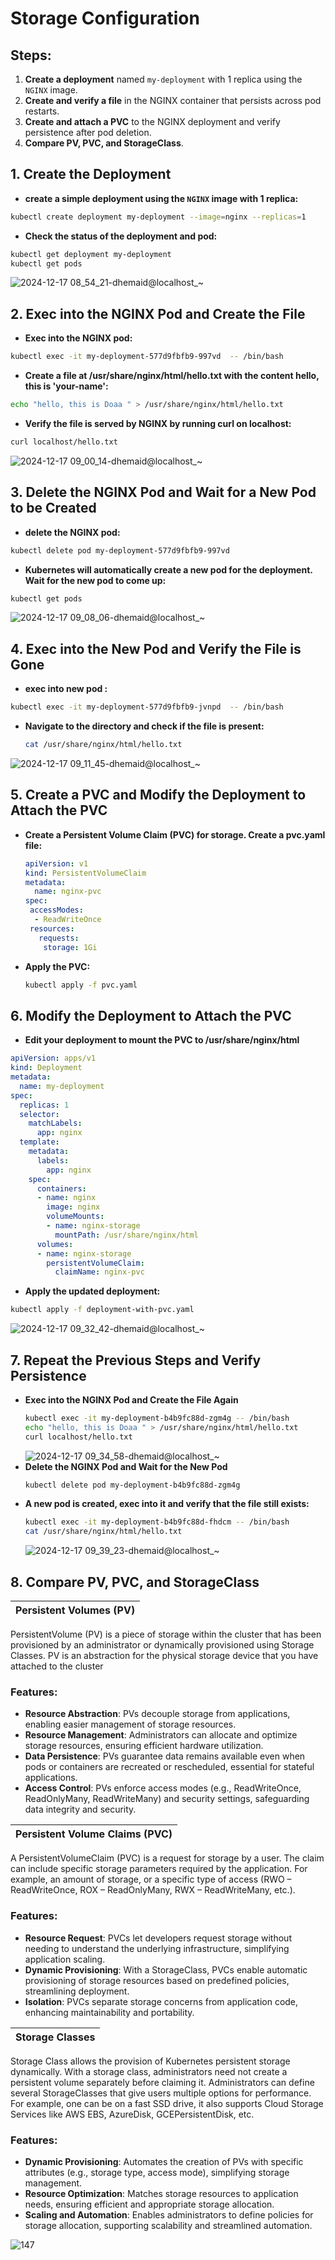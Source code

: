 # Storage Configuration
## Steps:

1. **Create a deployment** named `my-deployment` with 1 replica using the `NGINX` image.
2. **Create and verify a file** in the NGINX container that persists across pod restarts.
3. **Create and attach a PVC** to the NGINX deployment and verify persistence after pod deletion.
4. **Compare PV, PVC, and StorageClass**.

  ## 1. Create the Deployment

  - **create a simple deployment using the `NGINX` image with 1 replica:**

   ```bash
   kubectl create deployment my-deployment --image=nginx --replicas=1
   ```
- **Check the status of the deployment and pod:**

 ```bash
kubectl get deployment my-deployment
kubectl get pods
 ```

![2024-12-17 08_54_21-dhemaid@localhost_~](https://github.com/user-attachments/assets/a751cda3-84f3-4745-b155-d28d95d31d5a)

## 2. Exec into the NGINX Pod and Create the File
- **Exec into the NGINX pod:**
 ```bash
kubectl exec -it my-deployment-577d9fbfb9-997vd  -- /bin/bash
 ```
- **Create a file at /usr/share/nginx/html/hello.txt with the content hello, this is 'your-name':**
```bash
echo "hello, this is Doaa " > /usr/share/nginx/html/hello.txt
 ```
- **Verify the file is served by NGINX by running curl on localhost:**
 ```bash
curl localhost/hello.txt
 ```

![2024-12-17 09_00_14-dhemaid@localhost_~](https://github.com/user-attachments/assets/4bb901be-db9d-4291-9ef4-e2da500e1c2b)

## 3. Delete the NGINX Pod and Wait for a New Pod to be Created
- **delete the NGINX pod:**
 ```bash
kubectl delete pod my-deployment-577d9fbfb9-997vd
 ```
- **Kubernetes will automatically create a new pod for the deployment. Wait for the new pod to come up:**
```bash
kubectl get pods
 ```
![2024-12-17 09_08_06-dhemaid@localhost_~](https://github.com/user-attachments/assets/f8071950-551f-4e05-87a3-6d9576ad884e)

## 4. Exec into the New Pod and Verify the File is Gone
- **exec into new pod :**
 ```bash
kubectl exec -it my-deployment-577d9fbfb9-jvnpd  -- /bin/bash
 ```
- **Navigate to the directory and check if the file is present:**
   ```bash
   cat /usr/share/nginx/html/hello.txt
   ```
![2024-12-17 09_11_45-dhemaid@localhost_~](https://github.com/user-attachments/assets/0865c05c-fc7e-4d52-ab38-ead0a449d5c2)

## 5. Create a PVC and Modify the Deployment to Attach the PVC

- **Create a Persistent Volume Claim (PVC) for storage. Create a pvc.yaml file:**

   ```yaml
   apiVersion: v1
   kind: PersistentVolumeClaim
   metadata:
     name: nginx-pvc
   spec:
    accessModes:
     - ReadWriteOnce
    resources:
      requests:
       storage: 1Gi
    ```
- **Apply the PVC:**
   ```bash
   kubectl apply -f pvc.yaml
   ```
## 6. Modify the Deployment to Attach the PVC
- **Edit your deployment to mount the PVC to /usr/share/nginx/html**
```yaml
apiVersion: apps/v1
kind: Deployment
metadata:
  name: my-deployment
spec:
  replicas: 1
  selector:
    matchLabels:
      app: nginx
  template:
    metadata:
      labels:
        app: nginx
    spec:
      containers:
      - name: nginx
        image: nginx
        volumeMounts:
        - name: nginx-storage
          mountPath: /usr/share/nginx/html
      volumes:
      - name: nginx-storage
        persistentVolumeClaim:
          claimName: nginx-pvc
```
- **Apply the updated deployment:**

``` bash
kubectl apply -f deployment-with-pvc.yaml
```

![2024-12-17 09_32_42-dhemaid@localhost_~](https://github.com/user-attachments/assets/9cdb9acd-1bc3-4775-9ebf-e2a54a048392)


## 7. Repeat the Previous Steps and Verify Persistence

 - **Exec into the NGINX Pod and Create the File Again**
    ```bash
    kubectl exec -it my-deployment-b4b9fc88d-zgm4g -- /bin/bash
    echo "hello, this is Doaa " > /usr/share/nginx/html/hello.txt
    curl localhost/hello.txt
    ```
    ![2024-12-17 09_34_58-dhemaid@localhost_~](https://github.com/user-attachments/assets/18105220-620f-4608-bade-f1262d5b2417)
- **Delete the NGINX Pod and Wait for the New Pod**
   ```bash
   kubectl delete pod my-deployment-b4b9fc88d-zgm4g
   ```
- **A new pod is created, exec into it and verify that the file still exists:**
   ```bash
   kubectl exec -it my-deployment-b4b9fc88d-fhdcm -- /bin/bash
   cat /usr/share/nginx/html/hello.txt
   ```
   ![2024-12-17 09_39_23-dhemaid@localhost_~](https://github.com/user-attachments/assets/ff9f8e55-29b7-472a-81fc-4af62bff8010)
  
## 8. Compare PV, PVC, and StorageClass

| **Persistent Volumes (PV)** |
|-------------------------------|
PersistentVolume (PV) is a piece of storage within the cluster that has been provisioned by an administrator or dynamically provisioned using Storage Classes. PV is an abstraction for the physical storage device that you have attached to the cluster
### Features:

- **Resource Abstraction**: PVs decouple storage from applications, enabling easier management of storage resources.
- **Resource Management**: Administrators can allocate and optimize storage resources, ensuring efficient hardware utilization.
- **Data Persistence**: PVs guarantee data remains available even when pods or containers are recreated or rescheduled, essential for stateful applications.
- **Access Control**: PVs enforce access modes (e.g., ReadWriteOnce, ReadOnlyMany, ReadWriteMany) and security settings, safeguarding data integrity and security.

| **Persistent Volume Claims (PVC)** |
|-----------------------------------|
A PersistentVolumeClaim (PVC) is a request for storage by a user. The claim can include specific storage parameters required by the application. For example, an amount of storage, or a specific type of access (RWO – ReadWriteOnce, ROX – ReadOnlyMany, RWX – ReadWriteMany, etc.).
### Features:

- **Resource Request**: PVCs let developers request storage without needing to understand the underlying infrastructure, simplifying application scaling.
- **Dynamic Provisioning**: With a StorageClass, PVCs enable automatic provisioning of storage resources based on predefined policies, streamlining deployment.
- **Isolation**: PVCs separate storage concerns from application code, enhancing maintainability and portability.

| **Storage Classes** |
|---------------------|
Storage Class allows the provision of Kubernetes persistent storage dynamically. With a storage class, administrators need not create a persistent volume separately before claiming it. Administrators can define several StorageClasses that give users multiple options for performance. For example, one can be on a fast SSD drive, it also supports Cloud Storage Services like AWS EBS, AzureDisk, GCEPersistentDisk, etc.
### Features:

- **Dynamic Provisioning**: Automates the creation of PVs with specific attributes (e.g., storage type, access mode), simplifying storage management.
- **Resource Optimization**: Matches storage resources to application needs, ensuring efficient and appropriate storage allocation.
- **Scaling and Automation**: Enables administrators to define policies for storage allocation, supporting scalability and streamlined automation.

![147](https://github.com/user-attachments/assets/087aaf28-4ae7-4d8a-b577-5984733e619f)

